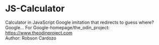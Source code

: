 # JS-Calculator
Calculator in JavaScript
Google imitation that redirects to guess where? Google...
For Google-homepage/the_odin_project: https://www.theodinproject.com  
Author: Robson Cardozo
